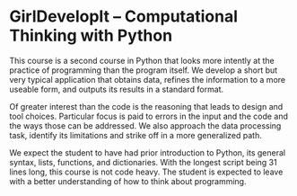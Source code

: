 # GirlDevelopIt – Computational Thinking with Python

This course is a second course in Python that looks more intently at the
practice of programming than the program itself. We develop a short but
very typical application that obtains data, refines the information to
a more useable form, and outputs its results in a standard format.

Of greater interest than the code is the reasoning that leads to design
and tool choices. Particular focus is paid to errors in the input and
the code and the ways those can be addressed. We also approach the
data processing task, identify its limitations and strike off in a
more generalized path.

We expect the student to have had prior introduction to Python, its
general syntax, lists, functions, and dictionaries. With the longest
script being 31 lines long, this course is not code heavy. The student
is expected to leave with a better understanding of how to think about
programming.
